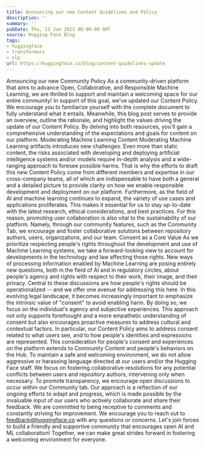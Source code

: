 ```yaml
---
title: Announcing our new Content Guidelines and Policy
description: ''
summary: ''
pubDate: Thu, 15 Jun 2023 00:00:00 GMT
source: Hugging Face Blog
tags:
- huggingface
- transformers
- nlp
url: https://huggingface.co/blog/content-guidelines-update
---
```


Announcing our new Community Policy
As a community-driven platform that aims to advance Open, Collaborative, and Responsible Machine Learning, we are thrilled to support and maintain a welcoming space for our entire community! In support of this goal, we've updated our Content Policy.
We encourage you to familiarize yourself with the complete document to fully understand what it entails. Meanwhile, this blog post serves to provide an overview, outline the rationale, and highlight the values driving the update of our Content Policy. By delving into both resources, you'll gain a comprehensive understanding of the expectations and goals for content on our platform.
Moderating Machine Learning Content
Moderating Machine Learning artifacts introduces new challenges. Even more than static content, the risks associated with developing and deploying artificial intelligence systems and/or models require in-depth analysis and a wide-ranging approach to foresee possible harms. That is why the efforts to draft this new Content Policy come from different members and expertise in our cross-company teams, all of which are indispensable to have both a general and a detailed picture to provide clarity on how we enable responsible development and deployment on our platform.
Furthermore, as the field of AI and machine learning continues to expand, the variety of use cases and applications proliferates. This makes it essential for us to stay up-to-date with the latest research, ethical considerations, and best practices. For this reason, promoting user collaboration is also vital to the sustainability of our platform. Namely, through our community features, such as the Community Tab, we encourage and foster collaborative solutions between repository authors, users, organizations, and our team.
Consent as a Core Value
As we prioritize respecting people's rights throughout the development and use of Machine Learning systems, we take a forward-looking view to account for developments in the technology and law affecting those rights. New ways of processing information enabled by Machine Learning are posing entirely new questions, both in the field of AI and in regulatory circles, about people's agency and rights with respect to their work, their image, and their privacy. Central to these discussions are how people's rights should be operationalized -- and we offer one avenue for addressing this here.
In this evolving legal landscape, it becomes increasingly important to emphasize the intrinsic value of "consent" to avoid enabling harm. By doing so, we focus on the individual's agency and subjective experiences. This approach not only supports forethought and a more empathetic understanding of consent but also encourages proactive measures to address cultural and contextual factors. In particular, our Content Policy aims to address consent related to what users see, and to how people's identities and expressions are represented.
This consideration for people's consent and experiences on the platform extends to Community Content and people's behaviors on the Hub. To maintain a safe and welcoming environment, we do not allow aggressive or harassing language directed at our users and/or the Hugging Face staff. We focus on fostering collaborative resolutions for any potential conflicts between users and repository authors, intervening only when necessary. To promote transparency, we encourage open discussions to occur within our Community tab.
Our approach is a reflection of our ongoing efforts to adapt and progress, which is made possible by the invaluable input of our users who actively collaborate and share their feedback. We are committed to being receptive to comments and constantly striving for improvement. We encourage you to reach out to feedback@huggingface.co with any questions or concerns.
Let's join forces to build a friendly and supportive community that encourages open AI and ML collaboration! Together, we can make great strides forward in fostering a welcoming environment for everyone.